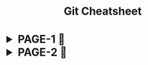 <h1 align = "center"> Git Cheatsheet <h1>
 <details>
     <summary>PAGE-1 🤩</summary>
<img align="center" alt="PAGE-1" src="git-1.png"> 
  </details>
   <details>
     <summary>PAGE-2 🤠</summary>
<img align="center" alt="PAGE-2" src="git-2.png"> 
     </details>

